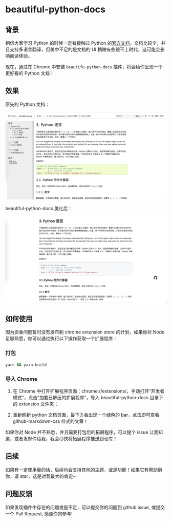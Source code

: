 # beautiful-python-docs

## 背景

相信大家学习 Python 的时候一定有接触过 Python 的[官方文档](https://docs.python.org/)，文档比较全，并且支持多语言翻译，但美中不足的是文档的 UI 稍微有些跟不上时代，这可能会影响阅读体验。

现在，通过在 Chrome 中安装 `beautifu-python-docs` 插件，将会给你呈现一个更好看的 Python 文档！

## 效果

原先的 Python 文档：

![原 python 文档](./pics/old.jpg)

beautiful-python-docs 美化后：

![新 python 文档](./pics/new.jpg)

## 如何使用

因为资金问题暂时没有发布到 chrome extension store 的计划，如果你对 Node 足够熟悉，你可以通过执行以下操作获取一个扩展程序：

### 打包

```bash
yarn && yarn build
```

### 导入 Chrome

1. 在 Chrome 中打开扩展程序页面：chrome://extensions/，手动打开“开发者模式”，点击“加载已解压的扩展程序”，导入 beautiful-python-docs 目录下的 extension 文件夹；

2. 重新刷新 python 文档页面，最下方会出现一个绿色的 bar，点击即可查看 github-markdown-css 样式的文章！

如果你对 Node 并不熟悉，并且需要打包后的拓展程序，可以提个 issue 让我知道，或者发邮件给我，我会尽快将拓展程序推送到仓库！

## 后续

如果有一定使用量的话，后续也会支持其他的主题，或是功能！如果它有帮助到你，请 star，这是对我最大的肯定~

## 问题反馈

如果发现插件中存在的问题或是不足，可以提交你的问题到 github issue, 或提交一个 Pull Request, 感谢你的参与!
